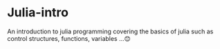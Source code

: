 # Julia-intro
An introduction to julia programming covering the basics of julia such as control structures,
functions, variables ...😊
